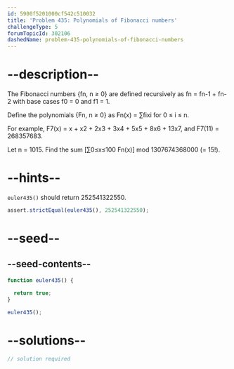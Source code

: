 ```yaml
---
id: 5900f5201000cf542c510032
title: 'Problem 435: Polynomials of Fibonacci numbers'
challengeType: 5
forumTopicId: 302106
dashedName: problem-435-polynomials-of-fibonacci-numbers
---
```


# --description--

The Fibonacci numbers {fn, n ≥ 0} are defined recursively as fn = fn-1 + fn-2 with base cases f0 = 0 and f1 = 1.

Define the polynomials {Fn, n ≥ 0} as Fn(x) = ∑fixi for 0 ≤ i ≤ n.

For example, F7(x) = x + x2 + 2x3 + 3x4 + 5x5 + 8x6 + 13x7, and F7(11) = 268357683.

Let n = 1015. Find the sum \[∑0≤x≤100 Fn(x)] mod 1307674368000 (= 15!).

# --hints--

`euler435()` should return 252541322550.

```js
assert.strictEqual(euler435(), 252541322550);
```

# --seed--

## --seed-contents--

```js
function euler435() {

  return true;
}

euler435();
```

# --solutions--

```js
// solution required
```
